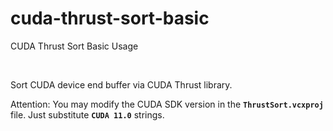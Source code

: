 # cuda-thrust-sort-basic
CUDA Thrust Sort Basic Usage

<br />

Sort CUDA device end buffer via CUDA Thrust library.

Attention: You may modify the CUDA SDK version in the **`ThrustSort.vcxproj`** file. Just substitute **`CUDA 11.0`** strings.

